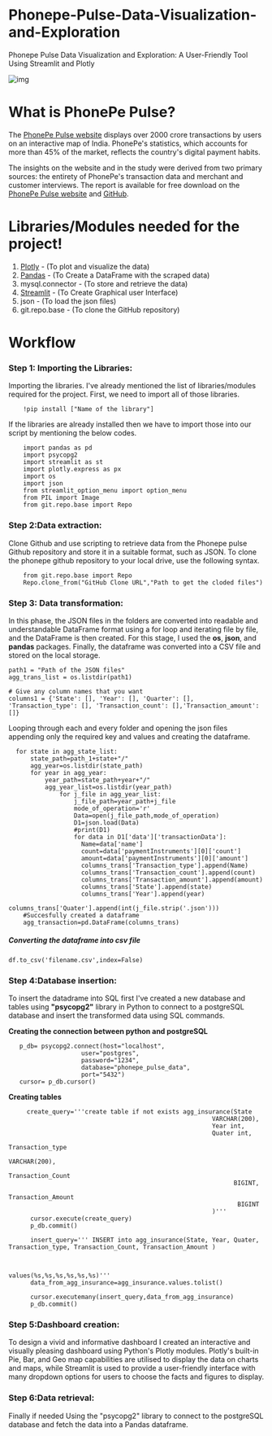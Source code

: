 # Phonepe-Pulse-Data-Visualization-and-Exploration
Phonepe Pulse Data Visualization and Exploration: A User-Friendly Tool Using Streamlit and Plotly

![img](https://user-images.githubusercontent.com/121713702/226621611-58ea743a-9f9d-43cd-880f-39e0f4e45b9c.png)

# What is PhonePe Pulse?
    
The [PhonePe Pulse website](https://www.phonepe.com/pulse/explore/transaction/2022/4/) displays over 2000 crore transactions by users on an interactive map of India. PhonePe's statistics, which accounts for more than 45% of the market, reflects the country's digital payment habits.

The insights on the website and in the study were derived from two primary sources: the entirety of PhonePe's transaction data and merchant and customer interviews. The report is available for free download on the [PhonePe Pulse website](https://www.phonepe.com/pulse/explore/transaction/2022/4/) and [GitHub](https://github.com/PhonePe/pulse).

# Libraries/Modules needed for the project!

 1. [Plotly](https://plotly.com/python/) - (To plot and visualize the data)
 2. [Pandas](https://pandas.pydata.org/docs/) - (To Create a DataFrame with the scraped data)
 3. mysql.connector - (To store and retrieve the data)
 4. [Streamlit](https://docs.streamlit.io/library/api-reference) - (To Create Graphical user Interface)
 5. json - (To load the json files)
 6. git.repo.base - (To clone the GitHub repository)

# Workflow

### Step 1: **Importing the Libraries:**
 
 
   Importing the libraries. I've already mentioned the list of libraries/modules required for the project. 
   First, we need to import all of those libraries. 

        !pip install ["Name of the library"]
    
   If the libraries are already installed then we have to import those into our script by mentioning the below codes.

        import pandas as pd
        import psycopg2
        import streamlit as st
        import plotly.express as px
        import os
        import json
        from streamlit_option_menu import option_menu
        from PIL import Image
        from git.repo.base import Repo
 
### Step 2:**Data extraction:** 
 

  Clone Github and use scripting to retrieve data from the Phonepe pulse Github repository and store it in a suitable format, such as JSON. To clone the phonepe github repository to your local drive, use the following syntax.
    
        from git.repo.base import Repo
        Repo.clone_from("GitHub Clone URL","Path to get the cloded files")
      
       
 ### Step 3: **Data transformation:**
 
 
   In this phase, the JSON files in the folders are converted into readable and understandable DataFrame format using a for loop and iterating file by file, and the DataFrame is then created. For this stage, I used the **os**, **json**, and **pandas** packages. Finally, the dataframe was converted into a CSV file and stored on the local storage.
   
   
    path1 = "Path of the JSON files"
    agg_trans_list = os.listdir(path1)

    # Give any column names that you want
    columns1 = {'State': [], 'Year': [], 'Quarter': [], 'Transaction_type': [], 'Transaction_count': [],'Transaction_amount': []}
    
    
Looping through each and every folder and opening the json files appending only the required key and values and creating the dataframe.


      for state in agg_state_list:
          state_path=path_1+state+"/"
          agg_year=os.listdir(state_path)
          for year in agg_year:
              year_path=state_path+year+"/"
              agg_year_list=os.listdir(year_path)
                  for j_file in agg_year_list:
                      j_file_path=year_path+j_file
                      mode_of_operation='r'
                      Data=open(j_file_path,mode_of_operation)
                      D1=json.load(Data)
                      #print(D1)
                      for data in D1['data']['transactionData']:
                        Name=data['name']
                        count=data['paymentInstruments'][0]['count']
                        amount=data['paymentInstruments'][0]['amount']
                        columns_trans['Transaction_type'].append(Name)
                        columns_trans['Transaction_count'].append(count)
                        columns_trans['Transaction_amount'].append(amount)
                        columns_trans['State'].append(state)
                        columns_trans['Year'].append(year)
                        columns_trans['Quater'].append(int(j_file.strip('.json')))
        #Succesfully created a dataframe
        agg_transaction=pd.DataFrame(columns_trans)


##### Converting the dataframe into csv file
    df.to_csv('filename.csv',index=False)

 ### Step 4:**Database insertion:**
 
  To insert the datadrame into SQL first I've created a new database and tables using **"psycopg2"** library in Python to connect to a postgreSQL database and insert the transformed data using SQL commands.
   
   **Creating the connection between python and postgreSQL**


       p_db= psycopg2.connect(host="localhost",
                        user="postgres",
                        password="1234",
                        database="phonepe_pulse_data",
                        port="5432")
       cursor= p_db.cursor()

    
  **Creating tables**

         create_query='''create table if not exists agg_insurance(State 
                                                            VARCHAR(200),
                                                            Year int,
                                                            Quater int,
                                                            Transaction_type 
                                                               VARCHAR(200),
                                                            Transaction_Count 
                                                                  BIGINT,
                                                            Transaction_Amount 
                                                                   BIGINT
                                                            )'''
          cursor.execute(create_query)
          p_db.commit()
                  
          insert_query=''' INSERT into agg_insurance(State, Year, Quater,   Transaction_type, Transaction_Count, Transaction_Amount )
                                  
                                                      
                                                      values(%s,%s,%s,%s,%s,%s)'''
          data_from_agg_insurance=agg_insurance.values.tolist()
          
          cursor.executemany(insert_query,data_from_agg_insurance)
          p_db.commit()

### Step 5:**Dashboard creation:**

 To design a vivid and informative dashboard I created an interactive and visually pleasing dashboard using Python's Plotly modules. Plotly's built-in Pie, Bar, and Geo map capabilities are utilised to display the data on charts and maps, while Streamlit is used to provide a user-friendly interface with many dropdown options for users to choose the facts and figures to display.
    
 ### Step 6:**Data retrieval:**
 
 Finally if needed Using the "psycopg2" library to connect to the postgreSQL database and fetch the data into a Pandas dataframe.
 

